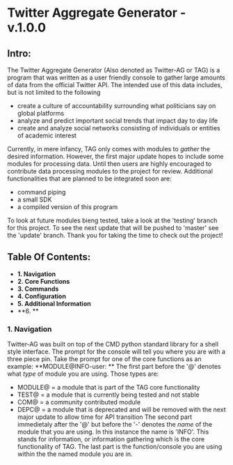 # Twitter Aggregate Generator - **v.1.0.0**

## Intro:

The Twitter Aggregate Generator (Also denoted as Twitter-AG or TAG) is a program that was written as a user friendly console to gather large amounts of 
data from the official Twitter API. The intended use of this data includes, but is not limited to the following
- create a culture of accountability surrounding what politicians say on global platforms
- analyze and predict important social trends that impact day to day life
- create and analyze social networks consisting of individuals or entities of academic interest

Currently, in mere infancy, TAG only comes with modules to *gather* the desired information. However, the first major update hopes to include some modules 
for processing data. Until then users are highly encouraged to contribute data processing modules to the project for review. Additional functionalities
that are planned to be integrated soon are:
- command piping
- a small SDK 
- a compiled version of this program

To look at future modules bieng tested, take a look at the 'testing' branch for this project. To see the next update that will be pushed to 'master'
see the 'update' branch. Thank you for taking the time to check out the project!

## Table Of Contents:
- **1. Navigation**
- **2. Core Functions**
- **3. Commands**
- **4. Configuration**
- **5. Additional Information**
- **6. **

### 1. Navigation

Twitter-AG was built on top of the CMD python standard library for a shell style interface. The prompt for the console will tell you where you are
with a three piece pin. Take the prompt for one of the core functions as an example:
**MODULE@INFO-user: **
The first part before the '@' denotes what *type* of module you are using. Those types are:
- MODULE@ = a module that is part of the TAG core functionality
- TEST@ = a module that is currently being tested and not stable
- COM@ = a community contributed module
- DEPC@ = a module that is deprecated and will be removed with the next major update to allow time for API transition
The second part immedietaly after the '@' but before the '-' denotes the *name* of the module that you are using. In this instance the name is 'INFO'. 
This stands for information, or information gathering which is the core functionality of TAG. The last part is the function/console you are using within
the the named module you are in.


